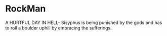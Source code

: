 # RockMan
A HURTFUL DAY IN HELL-
Sisyphus is being punished by the gods and has to roll a boulder uphill by embracing the sufferings.
